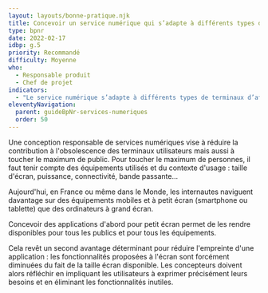```yaml
---
layout: layouts/bonne-pratique.njk
title: Concevoir un service numérique qui s’adapte à différents types de terminaux d’affichage
type: bpnr
date: 2022-02-17
idbp: g.5
priority: Recommandé
difficulty: Moyenne
who:
  - Responsable produit
  - Chef de projet
indicators:
  - "Le service numérique s’adapte à différents types de terminaux d’affichage : oui / non"
eleventyNavigation:
  parent: guideBpNr-services-numeriques
  order: 50
---
```


Une conception responsable de services numériques vise à réduire la contribution à l'obsolescence des terminaux utilisateurs mais aussi à toucher le maximum de public. Pour toucher le maximum de personnes, il faut tenir compte des équipements utilisés et du contexte d'usage : taille d'écran, puissance, connectivité, bande passante...

Aujourd'hui, en France ou même dans le Monde, les internautes naviguent davantage sur des équipements mobiles et à petit écran (smartphone ou tablette) que des ordinateurs à grand écran.

Concevoir des applications d'abord pour petit écran permet de les rendre disponibles pour tous les publics et pour tous les équipements.

Cela revêt un second avantage déterminant pour réduire l'empreinte d'une application : les fonctionnalités proposées à l'écran sont forcément diminuées du fait de la taille écran disponible. Les concepteurs doivent alors réfléchir en impliquant les utilisateurs à exprimer précisément  leurs besoins et en éliminant les fonctionnalités inutiles.
